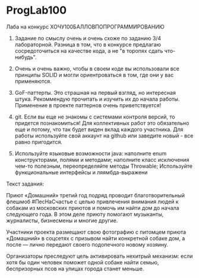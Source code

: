 # ProgLab100
Лаба на конкурс ХОЧУ100БАЛЛОВПОПРОГРАММИРОВАНИЮ
1. Задание по смыслу очень и очень схоже по заданию 3/4 лабораторной.
Разница в том,
что в конкурсе предлагаю сосредоточиться на качестве кода, а не "в
торопях сдать что-нибудь".

2. Очень и очень важно, чтобы в своем коде вы использовали все принципы
SOLID и могли
ориентроваться в том, где они у вас применяются.

3. GoF-паттерты. Это страшная на первый взгляд, но интересная штука.
Рекоммендую прочитать
и изучить их до начала работы. Применение в проекте паттернов очень
приветствуется!

4. git. Если вы еще не знакомы с системами контроля версий, то придется
познакомиться! Для
коллективных работ это обязательно еще и потому, что так будет виден
вклад каждого участника.
Для работы используйте свой аккаунт на github или заведите новый - все
равно пригодится.

5. Используйте языковые возможности java: наполните enum конструкторами,
полями и методами;
наполните класс исключения чем-то полезным, переопределяйте методы
Throwable; Используйте
функциональные интерфейсы и ляямбда-выражени

Текст задания:

Приют «Домашний» третий год подряд проводит благотворительный флешмоб
#ПесНаСчастье с целью привлечения внимания людей к собакам из московских
приютов и помочь им найти дом до начала следующего года. В этом деле
приюту помогают музыканты, журналисты, бизнесмены и многие другие.

Участники проекта размещают свою фотографию с питомцем приюта «Домашний»
в соцсетях с призывом найти конкретной собаке дом, а после — лично
передают своего подопечного новому хозяину.

Организаторы преследуют цель активировать нехитрый механизм: если хотя
бы один человек поможет одной собаке найти семью, беспризорных псов на
улицах города станет меньше.
